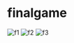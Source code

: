 # finalgame
![f1](https://user-images.githubusercontent.com/115917238/212665544-f6291950-919c-4ba7-977e-4fc9be5f0057.PNG)
![f2](https://user-images.githubusercontent.com/115917238/212665574-a8520be9-238b-4d60-bbe7-020ab5499219.PNG)
![f3](https://user-images.githubusercontent.com/115917238/212665608-5858285c-a156-41eb-9962-9eda7c43891c.PNG)

